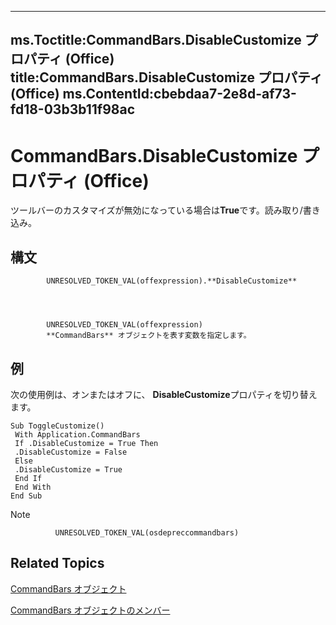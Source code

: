 

---
ms.Toctitle:CommandBars.DisableCustomize プロパティ (Office)
title:CommandBars.DisableCustomize プロパティ (Office)
ms.ContentId:cbebdaa7-2e8d-af73-fd18-03b3b11f98ac
---
# CommandBars.DisableCustomize プロパティ (Office)




ツールバーのカスタマイズが無効になっている場合は**True**です。読み取り/書き込み。

## 構文

            UNRESOLVED_TOKEN_VAL(offexpression).**DisableCustomize**




            UNRESOLVED_TOKEN_VAL(offexpression)
            **CommandBars** オブジェクトを表す変数を指定します。



## 例
次の使用例は、オンまたはオフに、 **DisableCustomize**プロパティを切り替えます。

```sourcecode
Sub ToggleCustomize() 
 With Application.CommandBars 
 If .DisableCustomize = True Then 
 .DisableCustomize = False 
 Else 
 .DisableCustomize = True 
 End If 
 End With 
End Sub
```




>[!NOTE]
>
              UNRESOLVED_TOKEN_VAL(osdepreccommandbars)
            





## Related Topics

[CommandBars オブジェクト](0e312e21-14ee-5055-d604-b66e61c53b47.md)

[CommandBars オブジェクトのメンバー](c11db22d-b7bb-20a2-a455-e441cb8d5bc0.md)




